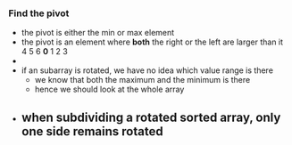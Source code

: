 ### Find the pivot
- the pivot is either the min or max element
- the pivot is an element where **both** the right or the left are larger than it
  4 5 6 **0** 1 2 3
- 
- if an subarray is rotated, we have no idea which value range is there
	- we know that both the maximum and the minimum is there
	- hence we should look at the whole array
- when subdividing a rotated sorted array, only one side remains rotated
	- 